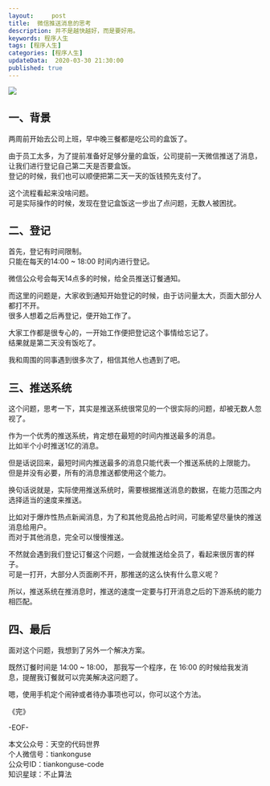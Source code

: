 ```yaml
---   
layout:     post  
title:  微信推送消息的思考  
description: 并不是越快越好，而是要好用。  
keywords: 程序人生  
tags: [程序人生]    
categories: [程序人生]  
updateData:  2020-03-30 21:30:00  
published: true 
---  
```



![](https://res2020.tiankonguse.com/images/2020/03/30/001.png)  



## 一、背景  


两周前开始去公司上班，早中晚三餐都是吃公司的盒饭了。   


由于员工太多，为了提前准备好足够分量的盒饭，公司提前一天微信推送了消息，让我们进行登记自己第二天是否要盒饭。    
登记的时候，我们也可以顺便把第二天一天的饭钱预先支付了。  


这个流程看起来没啥问题。  
可是实际操作的时候，发现在登记盒饭这一步出了点问题，无数人被困扰。  


## 二、登记  


首先，登记有时间限制。  
只能在每天的14:00 ~ 18:00 时间内进行登记。  


微信公众号会每天14点多的时候，给全员推送订餐通知。  


而这里的问题是，大家收到通知开始登记的时候，由于访问量太大，页面大部分人都打不开。  
很多人想着之后再登记，便开始工作了。  


大家工作都是很专心的，一开始工作便把登记这个事情给忘记了。  
结果就是第二天没有饭吃了。  


我和周围的同事遇到很多次了，相信其他人也遇到了吧。  


## 三、推送系统  


这个问题，思考一下，其实是推送系统很常见的一个很实际的问题，却被无数人忽视了。  


作为一个优秀的推送系统，肯定想在最短的时间内推送最多的消息。  
比如半个小时推送1亿的消息。  


但是话说回来，最短时间内推送最多的消息只能代表一个推送系统的上限能力。
但是并没有必要，所有的消息推送都使用这个能力。  


换句话说就是，实际使用推送系统时，需要根据推送消息的数据，在能力范围之内选择适当的速度来推送。  


比如对于爆炸性热点新闻消息，为了和其他竞品抢占时间，可能希望尽量快的推送消息给用户。  
而对于其他消息，完全可以慢慢推送。  


不然就会遇到我们登记订餐这个问题，一会就推送给全员了，看起来很厉害的样子。  
可是一打开，大部分人页面刷不开，那推送的这么快有什么意义呢？  


所以，推送系统在推消息时，推送的速度一定要与打开消息之后的下游系统的能力相匹配。  


## 四、最后  


面对这个问题，我想到了另外一个解决方案。  


既然订餐时间是 14:00 ~ 18:00， 那我写一个程序，在 16:00 的时候给我发消息，提醒我订餐就可以完美解决这问题了。  


嗯，使用手机定个闹钟或者待办事项也可以，你可以这个方法。  




《完》


-EOF-  



本文公众号：天空的代码世界  
个人微信号：tiankonguse  
公众号ID：tiankonguse-code  
知识星球：不止算法  

